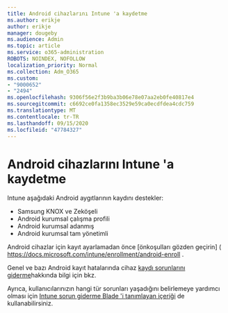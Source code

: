 ```yaml
---
title: Android cihazlarını Intune 'a kaydetme
ms.author: erikje
author: erikje
manager: dougeby
ms.audience: Admin
ms.topic: article
ms.service: o365-administration
ROBOTS: NOINDEX, NOFOLLOW
localization_priority: Normal
ms.collection: Adm_O365
ms.custom:
- "9000652"
- "2494"
ms.openlocfilehash: 9306f56e2f3b9ba3b06e78e07aa2eb0fe40817e4
ms.sourcegitcommit: c6692ce0fa1358ec3529e59ca0ecdfdea4cdc759
ms.translationtype: MT
ms.contentlocale: tr-TR
ms.lasthandoff: 09/15/2020
ms.locfileid: "47784327"
---
```

# <a name="enrolling-android-devices-into-intune"></a>Android cihazlarını Intune 'a kaydetme

Intune aşağıdaki Android aygıtlarının kaydını destekler:
- Samsung KNOX ve Zeköşeli
- Android kurumsal çalışma profili
- Android kurumsal adanmış
- Android kurumsal tam yönetimli

Android cihazlar için kayıt ayarlamadan önce [önkoşulları gözden geçirin] ( https://docs.microsoft.com/intune/enrollment/android-enroll .

Genel ve bazı Android kayıt hatalarında cihaz [kaydı sorunlarını giderme](https://docs.microsoft.com/intune/enrollment/troubleshoot-device-enrollment-in-intune)hakkında bilgi için bkz.

Ayrıca, kullanıcılarınızın hangi tür sorunları yaşadığını belirlemeye yardımcı olması için [Intune sorun giderme Blade 'i tanımlayan içeriği](https://docs.microsoft.com/intune/fundamentals/help-desk-operators) de kullanabilirsiniz.





